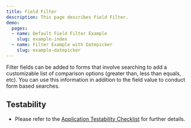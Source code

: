 ```yaml
---
title: Field Filter
description: This page describes Field Filter.
demo:
  pages:
  - name: Default Field Filter Example
    slug: example-index
  - name: Filter Example with Datepicker
    slug: example-datepicker
---
```


Filter fields can be added to forms that involve searching to add a customizable list of comparison options (greater than, less than equals, etc).
You can use this information in addition to the field value to conduct form based searches.

## Testability

- Please refer to the [Application Testability Checklist](https://design.infor.com/resources/application-testability-checklist) for further details.
